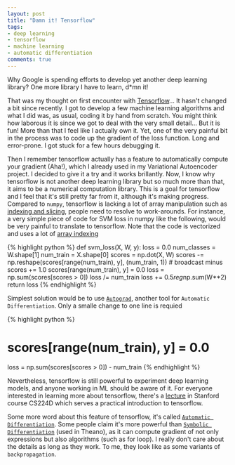 ```yaml
---
layout: post
title: "Damn it! Tensorflow"
tags:
- deep learning
- tensorflow
- machine learning
- automatic differentiation
comments: true
---
```


Why Google is spending efforts to develop yet another deep learning library? One more library I have to learn, d*mn it!

That was my thought on first encounter with [Tensorflow](https://www.tensorflow.org/)... It hasn't changed a bit since recently. I got to develop a few machine learning algorithms and what I did was, as usual, coding it by hand from scratch. You might think how laborous it is since we got to deal with the very small detail... But it is fun! More than that I feel like I actually own it. Yet, one of the very painful bit in the process was to code up the gradient of the loss function. Long and error-prone. I got stuck for a few hours debugging it. 

Then I remember tensorflow actually has a feature to automatically compute your gradient (Aha!), which I already used in my Variational Autoencoder project. I decided to give it a try and it works brillantly. Now, I know why tensorflow is not another deep learning library but so much more than that, it aims to be a numerical computation library. This is a goal for tensorflow and I feel that it's still pretty far from it, although it's making progress. Compared to `numpy`, tensorflow is lacking a lot of array manipulation such as [indexing and slicing](https://github.com/tensorflow/tensorflow/issues/206), people need to resolve to work-arounds. For instance, a very simple piece of code for SVM loss in numpy like the following, would be very painful to translate to tensorflow. Note that the code is vectorized and uses a lot of [array indexing](https://docs.scipy.org/doc/numpy/reference/arrays.indexing.html)

{% highlight python %}
def svm_loss(X, W, y):
    loss = 0.0
    num_classes = W.shape[1]
    num_train = X.shape[0]
    scores = np.dot(X, W)
    scores -= np.reshape(scores[range(num_train), y], (num_train, 1))   # broadcast minus
    scores += 1.0
    scores[range(num_train), y] = 0.0
    loss = np.sum(scores[scores > 0])
    loss /= num_train
    loss += 0.5*reg*np.sum(W**2)
    return loss
{% endhighlight %}

Simplest solution would be to use [`Autograd`](https://github.com/HIPS/autograd), another tool for `Automatic Differentiation`. Only a smalle change to one line is requied

{% highlight python %}
# scores[range(num_train), y] = 0.0
loss = np.sum(scores[scores > 0]) - num_train
{% endhighlight %}

Nevertheless, tensorflow is still powerful to experiment deep learning models, and anyone working in ML should be aware of it. For everyone interested in learning more about tensorflow, there's a [lecture](https://www.youtube.com/watch?v=l6K-MFgIEjc) in Stanford course CS224D which serves a practical introduction to tensorflow. 

Some more word about this feature of tensorflow, it's called [`Automatic Differentiation`](https://justindomke.wordpress.com/2009/02/17/automatic-differentiation-the-most-criminally-underused-tool-in-the-potential-machine-learning-toolbox/
). Some people claim it's more powerful than [`Symbolic Differentiation`](http://deeplearning.net/software/theano/tutorial/gradients.html) (used in Theano), as it can compute gradient of not only expressions but also algorithms (such as for loop). I really don't care about the details as long as they work. To me, they look like as some variants of `backpropagation`.  


